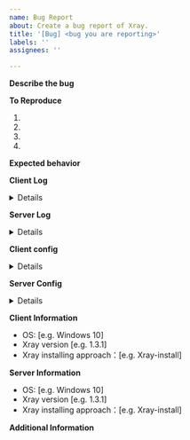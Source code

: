 ```yaml
---
name: Bug Report
about: Create a bug report of Xray.
title: '[Bug] <bug you are reporting>'
labels: ''
assignees: ''

---
```


<!-- Thanks for your reporting.
1. Please make sure you are submitting a bug of Xray-Core instead of acquiring usage or bug in third-party programs. If you are not sure, please contact us in our official Telegram group.
2. Bug: **An error, flaw or fault in a program ** that causes it to produce an incorrect or unexpected result. (Reference: Wikipedia)
3. Please check existing Issues and Discussions first and read the documentation in detail. Duplicated issues will be closed.
4. Please don't report issue like "I can't use a feature". It's probably your own mistake.
5. You should fully complete the following contents or this issue may not be handled.
6. Please *make sure* the content you are submitting does not contain your private information.
-->


**Describe the bug**
<!-- A clear and concise description of what the bug is. -->

**To Reproduce**
<!-- Steps to reproduce the bug: -->
1.
2.
3.
4.

**Expected behavior**
<!-- A clear and concise description of what you expected to happen. -->

**Client Log**

<details>

```
Please paste your client log here:


```

</details>

**Server Log**

<details>

```
Please paste your server log here:


```

</details>

**Client config**

<details>

```json
Please paste your client config file here:


```

</details>

**Server Config**

<details>

```json
Please paste your server config file here:


```

</details>

**Client Information**
 - OS: [e.g. Windows 10]
 - Xray version [e.g. 1.3.1]
 - Xray installing approach：[e.g. Xray-install]

**Server Information**
- OS: [e.g. Windows 10]
- Xray version [e.g. 1.3.1]
- Xray installing approach：[e.g. Xray-install]

**Additional Information**
<!-- Add any other information about the problem here. -->
